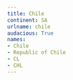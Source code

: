 ```yaml
---
title: Chile
continent: SA
urlname: chile
audacious: True
names:
- Chile
- Republic of Chile
- CL
- CHL
---
```

